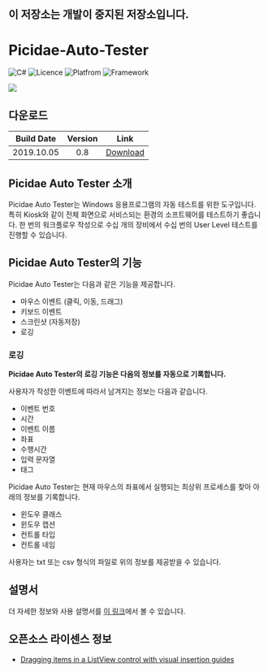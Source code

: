 ## 이 저장소는 개발이 중지된 저장소입니다.

# Picidae-Auto-Tester

![C#](https://img.shields.io/badge/Language-C%23-yellow) ![Licence](https://img.shields.io/badge/Licence-MIT-blue) ![Platfrom](https://img.shields.io/badge/Platform-Windows-brightgreen) ![Framework](https://img.shields.io/badge/Framework-.Net_%20Framework%204.7-red)

![](https://i.imgur.com/m9T2aMX.png)

## 다운로드

|Build Date|Version|Link|
|:---:|:---:|:---:|
|2019.10.05|0.8| [Download](https://k.kakaocdn.net/dn/LNGMl/btqyQp0NVcU/HGJRnfks8fyrHM8LAv7Qs0/Picidae-Auto-Tester.zip?attach=1&knm=tfile.zip) |

## Picidae Auto Tester 소개

Picidae Auto Tester는 Windows 응용프로그램의 자동 테스트를 위한 도구입니다.
특히 Kiosk와 같이 전체 화면으로 서비스되는 환경의 소프트웨어를 테스트하기 좋습니다.
한 번의 워크플로우 작성으로 수십 개의 장비에서 수십 번의 User Level 테스트를 진행할 수 있습니다.

## Picidae Auto Tester의 기능
Picidae Auto Tester는 다음과 같은 기능을 제공합니다.
- 마우스 이벤트 (클릭, 이동, 드래그)
- 키보드 이벤트
- 스크린샷 (자동저장)
- 로깅

### 로깅
**Picidae Auto Tester의 로깅 기능은 다음의 정보를 자동으로 기록합니다.**

사용자가 작성한 이벤트에 따라서 남겨지는 정보는 다음과 같습니다.
- 이벤트 번호
- 시간
- 이벤트 이름
- 좌표
- 수행시간
- 입력 문자열
- 태그

Picidae Auto Tester는 현재 마우스의 좌표에서 실행되는 최상위 프로세스를 찾아 아래의 정보를 기록합니다.
- 윈도우 클래스
- 윈도우 캡션
- 컨트롤 타입
- 컨트롤 네임

사용자는 txt 또는 csv 형식의 파일로 위의 정보를 제공받을 수 있습니다.

## 설명서
더 자세한 정보와 사용 설명서를 [이 링크](https://saojin10.gitbook.io/picidae-auto-tester/)에서 볼 수 있습니다.

## 오픈소스 라이센스 정보

- [Dragging items in a ListView control with visual insertion guides](http://www.cyotek.com/blog/dragging-items-in-a-listview-control-with-visual-insertion-guides)
